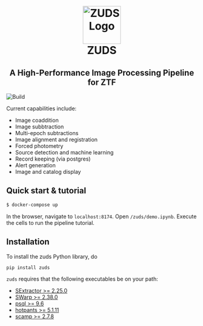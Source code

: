 <h1 align="center">
  <br>
  <img
    src="https://avatars2.githubusercontent.com/u/63957543?s=400&u=ebbfb09abc72ec77cf865a17d13918231985c236&v=4"
    alt="ZUDS Logo"
    width="100px"
  />
  <br>
  ZUDS
  <br>
</h1>

<h2 align="center">
A High-Performance Image Processing Pipeline for ZTF
</h2>

![Build](https://github.com/zuds-survey/zuds-pipeline/workflows/build-and-test/badge.svg)

Current capabilities include:

  * Image coaddition
  * Image subbtraction
  * Multi-epoch subtractions
  * Image alignment and registration
  * Forced photometry 
  * Source detection and machine learning
  * Record keeping (via postgres)
  * Alert generation
  * Image and catalog display
  
## Quick start & tutorial
```bash
$ docker-compose up
```

In the browser, navigate to `localhost:8174`. Open 
`/zuds/demo.ipynb`. Execute the cells to run the pipeline tutorial.
  
## Installation

To install the zuds Python library, do

    pip install zuds
    

`zuds` requires that the following executables be on your path:

  * [SExtractor >= 2.25.0](https://github.com/astromatic/sextractor)
  * [SWarp >= 2.38.0](https://github.com/astromatic/swarp)
  * [psql >= 9.6](https://www.postgresql.org/)
  * [hotpants >= 5.1.11](https://github.com/zuds-survey/hotpants)
  * [scamp >= 2.7.8](https://github.com/astromatic/scamp)

